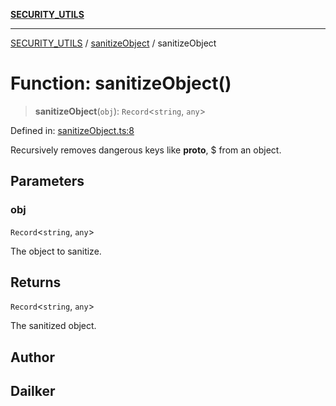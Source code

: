 [**SECURITY_UTILS**](../../README.md)

***

[SECURITY_UTILS](../../README.md) / [sanitizeObject](../README.md) / sanitizeObject

# Function: sanitizeObject()

> **sanitizeObject**(`obj`): `Record`\<`string`, `any`\>

Defined in: [sanitizeObject.ts:8](https://github.com/dailker/everyutil/blob/26e2bb73429918cf0d08899e9efd90b82a42c92e/src/security/sanitizeObject.ts#L8)

Recursively removes dangerous keys like __proto__, $ from an object.

## Parameters

### obj

`Record`\<`string`, `any`\>

The object to sanitize.

## Returns

`Record`\<`string`, `any`\>

The sanitized object.

## Author

## Dailker
